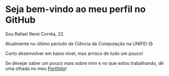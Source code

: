 # Seja bem-vindo ao meu perfil no GitHub

Sou Rafael Renó Corrêa, 22.

Atualmente no último período de Ciência da Computação na UNIFEI 😓

Curto desenvolver em baixo nível, mas arrisco de tudo um pouco!

Se desejar saber um pouco mais sobre mim e no que estou trabalhando, dê uma olhada no meu [Portfólio](https://yumiowari.github.io/)!
